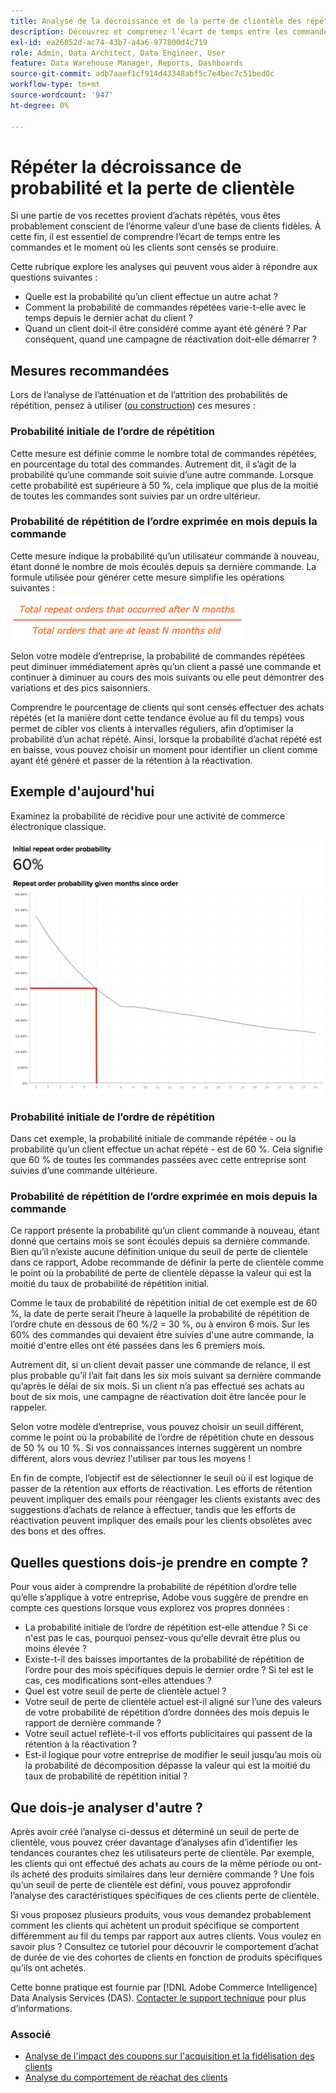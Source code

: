 ```yaml
---
title: Analyse de la décroissance et de la perte de clientèle des répétitions
description: Découvrez et comprenez l’écart de temps entre les commandes et le moment où les clients sont censés se produire.
exl-id: ea26052d-ac74-43b7-a4a6-977800d4c719
role: Admin, Data Architect, Data Engineer, User
feature: Data Warehouse Manager, Reports, Dashboards
source-git-commit: adb7aaef1cf914d43348abf5c7e4bec7c51bed0c
workflow-type: tm+mt
source-wordcount: '947'
ht-degree: 0%

---
```


# Répéter la décroissance de probabilité et la perte de clientèle

Si une partie de vos recettes provient d’achats répétés, vous êtes probablement conscient de l’énorme valeur d’une base de clients fidèles. À cette fin, il est essentiel de comprendre l’écart de temps entre les commandes et le moment où les clients sont censés se produire.

Cette rubrique explore les analyses qui peuvent vous aider à répondre aux questions suivantes :

* Quelle est la probabilité qu’un client effectue un autre achat ?
* Comment la probabilité de commandes répétées varie-t-elle avec le temps depuis le dernier achat du client ?
* Quand un client doit-il être considéré comme ayant été généré ? Par conséquent, quand une campagne de réactivation doit-elle démarrer ?

## Mesures recommandées

Lors de l’analyse de l’atténuation et de l’attrition des probabilités de répétition, pensez à utiliser ([ou construction](../../data-user/reports/ess-manage-data-metrics.md)) ces mesures :

### Probabilité initiale de l’ordre de répétition

Cette mesure est définie comme le nombre total de commandes répétées, en pourcentage du total des commandes. Autrement dit, il s’agit de la probabilité qu’une commande soit suivie d’une autre commande. Lorsque cette probabilité est supérieure à 50 %, cela implique que plus de la moitié de toutes les commandes sont suivies par un ordre ultérieur.

### Probabilité de répétition de l’ordre exprimée en mois depuis la commande

Cette mesure indique la probabilité qu’un utilisateur commande à nouveau, étant donné le nombre de mois écoulés depuis sa dernière commande. La formule utilisée pour générer cette mesure simplifie les opérations suivantes :

![Formule de probabilité de répétition](../../assets/Repeat_probability_formula.png)

Selon votre modèle d’entreprise, la probabilité de commandes répétées peut diminuer immédiatement après qu’un client a passé une commande et continuer à diminuer au cours des mois suivants ou elle peut démontrer des variations et des pics saisonniers.

Comprendre le pourcentage de clients qui sont censés effectuer des achats répétés (et la manière dont cette tendance évolue au fil du temps) vous permet de cibler vos clients à intervalles réguliers, afin d’optimiser la probabilité d’un achat répété. Ainsi, lorsque la probabilité d’achat répété est en baisse, vous pouvez choisir un moment pour identifier un client comme ayant été généré et passer de la rétention à la réactivation.

## Exemple d&#39;aujourd&#39;hui

Examinez la probabilité de récidive pour une activité de commerce électronique classique.

![Probabilité initiale de répétition de l’ordre probabilité de répétition de l’ordre donnée des mois depuis l’ordre.](../../assets/Order_probability_reports.png)

### Probabilité initiale de l’ordre de répétition

Dans cet exemple, la probabilité initiale de commande répétée - ou la probabilité qu’un client effectue un achat répété - est de 60 %. Cela signifie que 60 % de toutes les commandes passées avec cette entreprise sont suivies d’une commande ultérieure.

### Probabilité de répétition de l’ordre exprimée en mois depuis la commande

Ce rapport présente la probabilité qu’un client commande à nouveau, étant donné que certains mois se sont écoulés depuis sa dernière commande. Bien qu’il n’existe aucune définition unique du seuil de perte de clientèle dans ce rapport, Adobe recommande de définir la perte de clientèle comme le point où la probabilité de perte de clientèle dépasse la valeur qui est la moitié du taux de probabilité de répétition initial.

Comme le taux de probabilité de répétition initial de cet exemple est de 60 %, la date de perte serait l’heure à laquelle la probabilité de répétition de l’ordre chute en dessous de 60 %/2 = 30 %, ou à environ 6 mois. Sur les 60% des commandes qui devaient être suivies d&#39;une autre commande, la moitié d&#39;entre elles ont été passées dans les 6 premiers mois.

Autrement dit, si un client devait passer une commande de relance, il est plus probable qu’il l’ait fait dans les six mois suivant sa dernière commande qu’après le délai de six mois. Si un client n’a pas effectué ses achats au bout de six mois, une campagne de réactivation doit être lancée pour le rappeler.

Selon votre modèle d’entreprise, vous pouvez choisir un seuil différent, comme le point où la probabilité de l’ordre de répétition chute en dessous de 50 % ou 10 %. Si vos connaissances internes suggèrent un nombre différent, alors vous devriez l&#39;utiliser par tous les moyens !

En fin de compte, l’objectif est de sélectionner le seuil où il est logique de passer de la rétention aux efforts de réactivation. Les efforts de rétention peuvent impliquer des emails pour réengager les clients existants avec des suggestions d’achats de relance à effectuer, tandis que les efforts de réactivation peuvent impliquer des emails pour les clients obsolètes avec des bons et des offres.

## Quelles questions dois-je prendre en compte ?

Pour vous aider à comprendre la probabilité de répétition d’ordre telle qu’elle s’applique à votre entreprise, Adobe vous suggère de prendre en compte ces questions lorsque vous explorez vos propres données :

* La probabilité initiale de l’ordre de répétition est-elle attendue ? Si ce n&#39;est pas le cas, pourquoi pensez-vous qu&#39;elle devrait être plus ou moins élevée ?
* Existe-t-il des baisses importantes de la probabilité de répétition de l’ordre pour des mois spécifiques depuis le dernier ordre ? Si tel est le cas, ces modifications sont-elles attendues ?
* Quel est votre seuil de perte de clientèle actuel ?
* Votre seuil de perte de clientèle actuel est-il aligné sur l’une des valeurs de votre probabilité de répétition d’ordre données des mois depuis le rapport de dernière commande ?
* Votre seuil actuel reflète-t-il vos efforts publicitaires qui passent de la rétention à la réactivation ?
* Est-il logique pour votre entreprise de modifier le seuil jusqu’au mois où la probabilité de décomposition dépasse la valeur qui est la moitié du taux de probabilité de répétition initial ?

## Que dois-je analyser d&#39;autre ?

Après avoir créé l’analyse ci-dessus et déterminé un seuil de perte de clientèle, vous pouvez créer davantage d’analyses afin d’identifier les tendances courantes chez les utilisateurs perte de clientèle. Par exemple, les clients qui ont effectué des achats au cours de la même période ou ont-ils acheté des produits similaires dans leur dernière commande ? Une fois qu’un seuil de perte de clientèle est défini, vous pouvez approfondir l’analyse des caractéristiques spécifiques de ces clients perte de clientèle.

Si vous proposez plusieurs produits, vous vous demandez probablement comment les clients qui achètent un produit spécifique se comportent différemment au fil du temps par rapport aux autres clients. Vous voulez en savoir plus ? Consultez ce tutoriel pour découvrir le comportement d’achat de durée de vie des cohortes de clients en fonction de produits spécifiques qu’ils ont achetés.

Cette bonne pratique est fournie par [!DNL Adobe Commerce Intelligence] Data Analysis Services (DAS). [Contacter le support technique](https://experienceleague.adobe.com/docs/commerce-knowledge-base/kb/troubleshooting/miscellaneous/mbi-service-policies.html) pour plus d’informations.

### Associé

* [Analyse de l&#39;impact des coupons sur l&#39;acquisition et la fidélisation des clients](../analysis/coupon-impact.md)
* [Analyse du comportement de réachat des clients](../analysis/repurchase-behavior.md)
